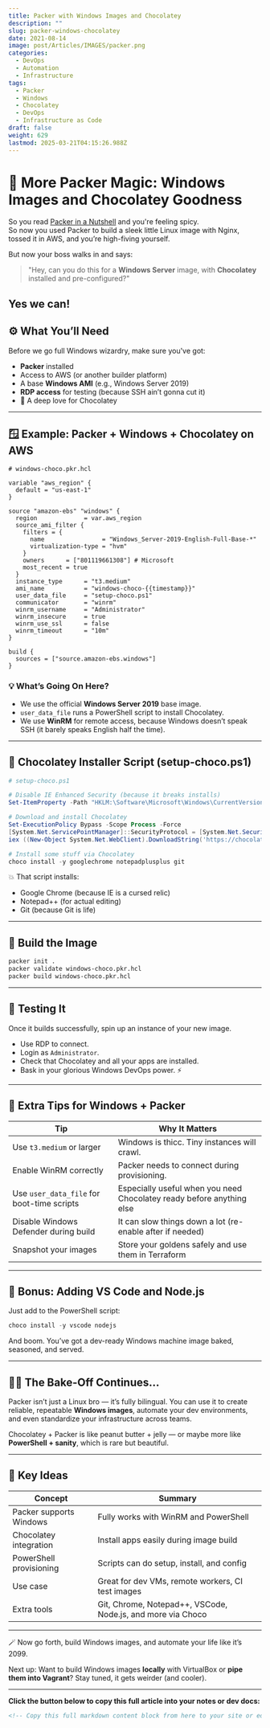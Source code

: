 ```yaml
---
title: Packer with Windows Images and Chocolatey
description: ""
slug: packer-windows-chocolatey
date: 2021-08-14
image: post/Articles/IMAGES/packer.png
categories:
  - DevOps
  - Automation
  - Infrastructure
tags:
  - Packer
  - Windows
  - Chocolatey
  - DevOps
  - Infrastructure as Code
draft: false
weight: 629
lastmod: 2025-03-21T04:15:26.988Z
---
```

# 🍫 More Packer Magic: Windows Images and Chocolatey Goodness

So you read [Packer in a Nutshell](../packer-in-a-nutshell/) and you're feeling spicy.\
So now you used Packer to build a sleek little Linux image with Nginx, tossed it in AWS, and you’re high-fiving yourself.

But now your boss walks in and says:

> "Hey, can you do this for a **Windows Server** image, with **Chocolatey** installed and pre-configured?"

<!-- 
And you panic.

Fear not, friend. We’re gonna tackle **Windows image baking** with **Packer** and **Chocolatey**, the Windows package manager that makes installing apps feel *slightly less painful than dental work*. -->

## Yes we can!

## ⚙️ What You’ll Need

Before we go full Windows wizardry, make sure you've got:

* **Packer** installed
* Access to AWS (or another builder platform)
* A base **Windows AMI** (e.g., Windows Server 2019)
* **RDP access** for testing (because SSH ain’t gonna cut it)
* 🍫 A deep love for Chocolatey

***

## 🪟 Example: Packer + Windows + Chocolatey on AWS

```hcl
# windows-choco.pkr.hcl

variable "aws_region" {
  default = "us-east-1"
}

source "amazon-ebs" "windows" {
  region             = var.aws_region
  source_ami_filter {
    filters = {
      name                = "Windows_Server-2019-English-Full-Base-*"
      virtualization-type = "hvm"
    }
    owners      = ["801119661308"] # Microsoft
    most_recent = true
  }
  instance_type      = "t3.medium"
  ami_name           = "windows-choco-{{timestamp}}"
  user_data_file     = "setup-choco.ps1"
  communicator       = "winrm"
  winrm_username     = "Administrator"
  winrm_insecure     = true
  winrm_use_ssl      = false
  winrm_timeout      = "10m"
}

build {
  sources = ["source.amazon-ebs.windows"]
}
```

### 💡 What’s Going On Here?

* We use the official **Windows Server 2019** base image.
* `user_data_file` runs a PowerShell script to install Chocolatey.
* We use **WinRM** for remote access, because Windows doesn’t speak SSH (it barely speaks English half the time).

***

## 🍫 Chocolatey Installer Script (setup-choco.ps1)

```powershell
# setup-choco.ps1

# Disable IE Enhanced Security (because it breaks installs)
Set-ItemProperty -Path "HKLM:\Software\Microsoft\Windows\CurrentVersion\Internet Settings\ZoneMap" -Name IEHarden -Value 0

# Download and install Chocolatey
Set-ExecutionPolicy Bypass -Scope Process -Force
[System.Net.ServicePointManager]::SecurityProtocol = [System.Net.SecurityProtocolType]::Tls12
iex ((New-Object System.Net.WebClient).DownloadString('https://chocolatey.org/install.ps1'))

# Install some stuff via Chocolatey
choco install -y googlechrome notepadplusplus git
```

💥 That script installs:

* Google Chrome (because IE is a cursed relic)
* Notepad++ (for actual editing)
* Git (because Git is life)

***

## 🔨 Build the Image

```bash
packer init .
packer validate windows-choco.pkr.hcl
packer build windows-choco.pkr.hcl
```

***

## 🧪 Testing It

Once it builds successfully, spin up an instance of your new image.

* Use RDP to connect.
* Login as `Administrator`.
* Check that Chocolatey and all your apps are installed.
* Bask in your glorious Windows DevOps power. ⚡

***

## 🧠 Extra Tips for Windows + Packer

| Tip                                        | Why It Matters                                                        |
| ------------------------------------------ | --------------------------------------------------------------------- |
| Use `t3.medium` or larger                  | Windows is thicc. Tiny instances will crawl.                          |
| Enable WinRM correctly                     | Packer needs to connect during provisioning.                          |
| Use `user_data_file` for boot-time scripts | Especially useful when you need Chocolatey ready before anything else |
| Disable Windows Defender during build      | It can slow things down a lot (re-enable after if needed)             |
| Snapshot your images                       | Store your goldens safely and use them in Terraform                   |

***

## 🤯 Bonus: Adding VS Code and Node.js

Just add to the PowerShell script:

```powershell
choco install -y vscode nodejs
```

And boom. You’ve got a dev-ready Windows machine image baked, seasoned, and served.

***

## 🧑‍🍳 The Bake-Off Continues...

Packer isn’t just a Linux bro — it’s fully bilingual. You can use it to create reliable, repeatable **Windows images**, automate your dev environments, and even standardize your infrastructure across teams.

Chocolatey + Packer is like peanut butter + jelly — or maybe more like **PowerShell + sanity**, which is rare but beautiful.

***

## 🔑 Key Ideas

| Concept                 | Summary                                                     |
| ----------------------- | ----------------------------------------------------------- |
| Packer supports Windows | Fully works with WinRM and PowerShell                       |
| Chocolatey integration  | Install apps easily during image build                      |
| PowerShell provisioning | Scripts can do setup, install, and config                   |
| Use case                | Great for dev VMs, remote workers, CI test images           |
| Extra tools             | Git, Chrome, Notepad++, VSCode, Node.js, and more via Choco |

***

🪄 Now go forth, build Windows images, and automate your life like it’s 2099.

Next up: Want to build Windows images **locally** with VirtualBox or **pipe them into Vagrant**? Stay tuned, it gets weirder (and cooler).

***

**Click the button below to copy this full article into your notes or dev docs:**

```markdown
<!-- Copy this full markdown content block from here to your site or editor -->
```

```
```

